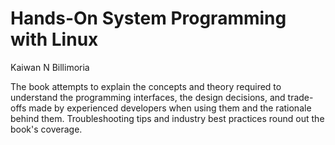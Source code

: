 # Hands-On System Programming with Linux
Kaiwan N Billimoria

The book attempts to explain the concepts and theory required to understand the 
programming interfaces, the design decisions, and trade-offs made by experienced 
developers when using them and the rationale behind them. Troubleshooting tips 
and industry best practices round out the book's coverage. 
